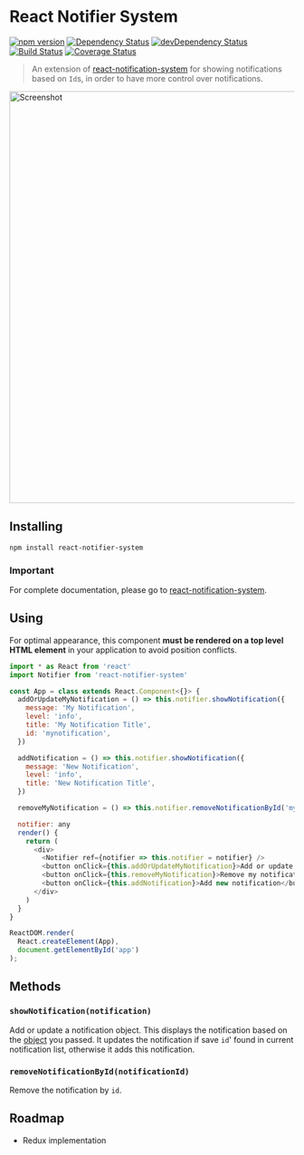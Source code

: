 # React Notifier System

[![npm version](https://badge.fury.io/js/react-notifier-system.svg)](https://badge.fury.io/js/react-notifier-system) [![Dependency Status](https://david-dm.org/sheikhG1900/react-notifier-system.svg)](https://david-dm.org/sheikhG1900/react-notifier-system) [![devDependency Status](https://david-dm.org/sheikhG1900/react-notifier-system/dev-status.svg)](https://david-dm.org/sheikhG1900/react-notifier-system#info=devDependencies) [![Build Status](https://travis-ci.org/sheikhG1900/react-notifier-system.svg?branch=master)](https://travis-ci.org/sheikhG1900/react-notifier-system) [![Coverage Status](https://coveralls.io/repos/sheikhG1900/react-notifier-system/badge.svg?branch=master&service=github)](https://coveralls.io/github/sheikhG1900/react-notifier-system?branch=master)

> An extension of [react-notification-system](https://github.com/igorprado/react-notification-system) for showing notifications based on `Id`s, in order to have more control over notifications.

<a href="https://igorprado.github.io/react-notification-system/"><img width="728" src="https://github.com/igorprado/react-notification-system/raw/master/example/src/images/screenshot.jpg" alt="Screenshot"></a>

## Installing

```
npm install react-notifier-system
```

### Important

For complete documentation, please go to [react-notification-system](https://github.com/igorprado/react-notification-system).

## Using

For optimal appearance, this component **must be rendered on a top level HTML element** in your application to avoid position conflicts.


```js
import * as React from 'react'
import Notifier from 'react-notifier-system'

const App = class extends React.Component<{}> {
  addOrUpdateMyNotification = () => this.notifier.showNotification({
    message: 'My Notification',
    level: 'info',
    title: 'My Notification Title',
    id: 'mynotification',
  })

  addNotification = () => this.notifier.showNotification({
    message: 'New Notification',
    level: 'info',
    title: 'New Notification Title',
  })

  removeMyNotification = () => this.notifier.removeNotificationById('mynotification')

  notifier: any
  render() {
    return (
      <div>
        <Notifier ref={notifier => this.notifier = notifier} />
        <button onClick={this.addOrUpdateMyNotification}>Add or update my notification</button>
        <button onClick={this.removeMyNotification}>Remove my notification</button>
        <button onClick={this.addNotification}>Add new notification</button>
      </div>
    )
  }
}

ReactDOM.render(
  React.createElement(App),
  document.getElementById('app')
);
```

## Methods

### `showNotification(notification)` 

Add or update a notification object. This displays the notification based on the [object](https://github.com/igorprado/react-notification-system#creating-a-notification) you passed.
It updates the notification if save `id`' found in current notification list, otherwise it adds this notification.

### `removeNotificationById(notificationId)`

Remove the notification by `id`.

## Roadmap

* Redux implementation

